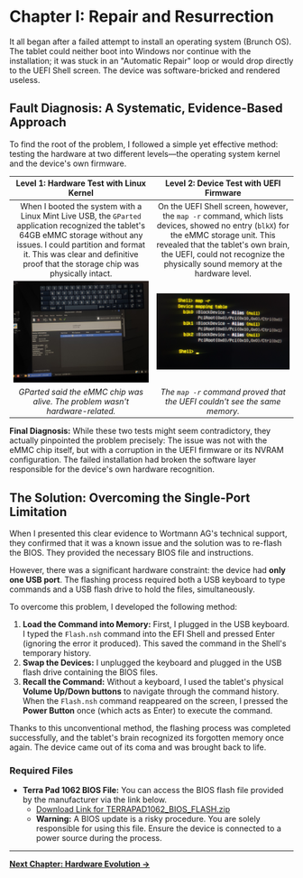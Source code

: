 # Chapter I: Repair and Resurrection

It all began after a failed attempt to install an operating system (Brunch OS). The tablet could neither boot into Windows nor continue with the installation; it was stuck in an "Automatic Repair" loop or would drop directly to the UEFI Shell screen. The device was software-bricked and rendered useless.

## Fault Diagnosis: A Systematic, Evidence-Based Approach

To find the root of the problem, I followed a simple yet effective method: testing the hardware at two different levels—the operating system kernel and the device's own firmware.

| **Level 1: Hardware Test with Linux Kernel** | **Level 2: Device Test with UEFI Firmware** |
| :---: | :---: |
| When I booted the system with a Linux Mint Live USB, the `GParted` application recognized the tablet's 64GB eMMC storage without any issues. I could partition and format it. This was clear and definitive proof that the storage chip was physically intact. | On the UEFI Shell screen, however, the `map -r` command, which lists devices, showed no entry (`blkX`) for the eMMC storage unit. This revealed that the tablet's own brain, the UEFI, could not recognize the physically sound memory at the hardware level. |
| <img src="../../assets/images/thumbnail_17477595295231327780041398629873.jpg.jpg" width="450"> | <img src="../../assets/images/Outlook-qgcwu443.png" width="450"> |
| *GParted said the eMMC chip was alive. The problem wasn't hardware-related.* | *The `map -r` command proved that the UEFI couldn't see the same memory.* |

**Final Diagnosis:** While these two tests might seem contradictory, they actually pinpointed the problem precisely: The issue was not with the eMMC chip itself, but with a corruption in the UEFI firmware or its NVRAM configuration. The failed installation had broken the software layer responsible for the device's own hardware recognition.

## The Solution: Overcoming the Single-Port Limitation

When I presented this clear evidence to Wortmann AG's technical support, they confirmed that it was a known issue and the solution was to re-flash the BIOS. They provided the necessary BIOS file and instructions.

However, there was a significant hardware constraint: the device had **only one USB port**. The flashing process required both a USB keyboard to type commands and a USB flash drive to hold the files, simultaneously.

To overcome this problem, I developed the following method:

1.  **Load the Command into Memory:** First, I plugged in the USB keyboard. I typed the `Flash.nsh` command into the EFI Shell and pressed Enter (ignoring the error it produced). This saved the command in the Shell's temporary history.
2.  **Swap the Devices:** I unplugged the keyboard and plugged in the USB flash drive containing the BIOS files.
3.  **Recall the Command:** Without a keyboard, I used the tablet's physical **Volume Up/Down buttons** to navigate through the command history. When the `Flash.nsh` command reappeared on the screen, I pressed the **Power Button** once (which acts as Enter) to execute the command.

Thanks to this unconventional method, the flashing process was completed successfully, and the tablet's brain recognized its forgotten memory once again. The device came out of its coma and was brought back to life.

### Required Files

*   **Terra Pad 1062 BIOS File:** You can access the BIOS flash file provided by the manufacturer via the link below.
    *   [Download Link for TERRAPAD1062_BIOS_FLASH.zip](https://github.com/semsyekeler/hardware-hacking-terrapad1062-windows-tablet/raw/refs/heads/main/TERRAPAD1062_BIOS_FLASH.zip)
    *   **Warning:** A BIOS update is a risky procedure. You are solely responsible for using this file. Ensure the device is connected to a power source during the process.

---
**[Next Chapter: Hardware Evolution →](./2_Hardware_Evolution.md)**

